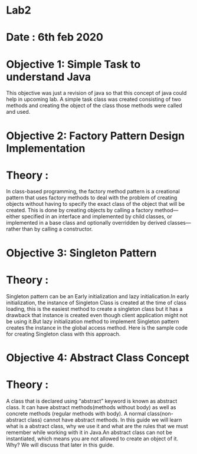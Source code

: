 # **Lab2**
# **Date : 6th feb 2020**
# **Objective 1: Simple Task to understand Java**

This objective was just a revision of java so that this concept of java could help in upcoming lab. A simple task class was created consisting of two methods and creating the object of the class those methods were called and used.

# **Objective 2: Factory Pattern Design Implementation**
# **Theory :**

In class-based programming, the factory method pattern is a creational pattern that uses factory methods to deal with the problem of creating objects without having to specify the exact class of the object that will be created. This is done by creating objects by calling a factory method—either specified in an interface and implemented by child classes, or implemented in a base class and optionally overridden by derived classes—rather than by calling a constructor.

# **Objective 3: Singleton Pattern**

# **Theory :**
Singleton pattern can be an Early initialization and lazy initialication.In early initialization, the instance of Singleton Class is created at the time of class loading, this is the easiest method to create a singleton class but it has a drawback that instance is created even though client application might not be using it.But lazy initialization method to implement Singleton pattern creates the instance in the global access method. Here is the sample code for creating Singleton class with this approach.

# **Objective 4: Abstract Class Concept**
# **Theory :**

A class that is declared using “abstract” keyword is known as abstract class. It can have abstract methods(methods without body) as well as concrete methods (regular methods with body). A normal class(non-abstract class) cannot have abstract methods. In this guide we will learn what is a abstract class, why we use it and what are the rules that we must remember while working with it in Java.An abstract class can not be instantiated, which means you are not allowed to create an object of it. Why? We will discuss that later in this guide.
